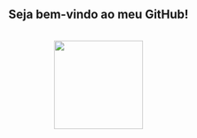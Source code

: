 <div align="center">
  <h2 align="center"><strong>Seja bem-vindo ao meu GitHub!</strong></h2>
</div>
<br>
<div align="center">
  <a href="https://github.com/tiagoramosaguiar">
  <img height="160em" src="https://github-readme-stats.vercel.app/api/top-langs/?username=tiagoramosaguiar&layout=compact&langs_count=6&theme=tokyonight"/>
</div>
